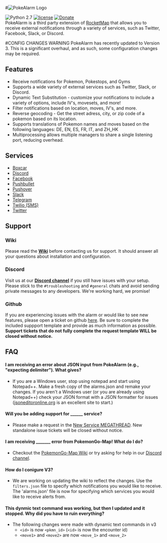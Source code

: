 #![PokeAlarm Logo](https://github.com/kvangent/PokeAlarm/wiki/images/logo.png) 

![Python 2.7](https://img.shields.io/badge/python-2.7-blue.svg)
[![license](https://img.shields.io/github/license/kvangent/PokeAlarm.svg)]()
[![Donate](https://img.shields.io/badge/Donate-PayPal-green.svg)](https://www.paypal.com/cgi-bin/webscr?cmd=_donations&business=5W9ZTLMS5NB28&lc=US&item_name=PokeAlarm&currency_code=USD&bn=PP%2dDonationsBF%3abtn_donateCC_LG%2egif%3aNonHosted)  
PokeAlarm is a third party extension of [RocketMap](https://github.com/RocketMap/RocketMap) that allows you to receive external notifications through a variety of services, such as Twitter, Facebook, Slack, or Discord.

#CONFIG CHANGES WARNING
PokeAlarm has recently updated to Version 3. This is a significant overhaul, and as such, some configuration changes may be required. 

## Features
* Receive notifications for Pokemon, Pokestops, and Gyms
* Supports a wide variety of external services such as Twitter, Slack, or Discord.
* Dynamic Text Substitution - customize your notifications to include a variety of options, include IV's, movesets, and more!
* Filter notifications based on location, moves, IV's, and more. 
* Reverse geocoding - Get the street adress, city, or zip code of a pokemon based on its location.
* Supports translations of Pokemon names and moves based on the following languages: DE, EN, ES, FR, IT, and ZH_HK
* Multiprocessing allows multiple managers to share a single listening port, reducing overhead.  

## Services
* [Boxcar](https://github.com/kvangent/PokeAlarm/wiki/Boxcar)
* [Discord](https://github.com/kvangent/PokeAlarm/wiki/Discord)
* [Facebook](https://github.com/kvangent/PokeAlarm/wiki/Facebook-Pages)
* [Pushbullet](https://github.com/kvangent/PokeAlarm/wiki/Pushbullet)
* [Pushover](https://github.com/kvangent/PokeAlarm/wiki/Pushover)  
* [Slack](https://github.com/kvangent/PokeAlarm/wiki/Slack)
* [Telegram](https://github.com/kvangent/PokeAlarm/wiki/Telegram) 
* [Twilio (SMS)](https://github.com/kvangent/PokeAlarm/wiki/Twilio-(SMS))
* [Twitter](https://github.com/kvangent/PokeAlarm/wiki/Twitter)

## Support
### Wiki
Please read the [**Wiki**](https://github.com/kvangent/PokeAlarm/wiki) before contacting us for support. It should answer all your questions about installation and configuration.

### Discord
Visit us at our [**Discord channel**](https://discord.gg/TNcqsRr) if you still have issues with your setup. Please stick to the `#troubleshooting` and `#general` chats and avoid sending private messages to any developers. We're working hard, we promise!

### Github
If you are experiencing issues with the alarm or would like to see new features, please open a ticket on github [here](https://github.com/kvangent/PokeAlarm/issues/new). Be sure to complete the included suppport template and provide as much information as possible.  **Support tickets that do not fully complete the request template WILL be closed without notice.**

## FAQ
#### I am receiving an error about JSON input from PokeAlarm (e.g., "expecting delimiter"). What gives?
* If you are a Windows user, stop using notepad and start using Notepad++. Make a fresh copy of the alarms.json and remake your changes. If you aren't a Windows user (or you are already using Notepad++) check your JSON format with a JSON formatter for issues ([jsoneditoronline.org](http://www.jsoneditoronline.org) is an excellent site to start.)

#### Will you be adding support for ______ service?
* Please make a request in the [New Service MEGATHREAD](https://github.com/kvangent/PokeAlarm/issues/147).  New standalone issue tickets will be closed without notice.

#### I am receiving _______ error from PokemonGo-Map! What do I do?
* Checkout the [PokemonGo-Map Wiki](https://github.com/kvangent/PokeAlarm/wiki) or try asking for help in our [Discord channel](https://discordapp.com/invite/am66rag).

#### How do I conigure V3?
* We are working on updating the wiki to reflect the changes. Use the `filters.json` file to specify which notifications you would like to receive. The 'alarms.json' file is now for specifying which services you would like to receive alerts from. 

#### This dynmic text command was working, but then I updated and it stopped. Why did you have to ruin everything?
* The following changes were made with dynamic text commands in v3
  * `<id>` is now `<pkmn_id>` (`<id>` is now the encounter id)
  * `<move1>` and `<move2>` are now `<move_1>` and `<move_2>` 
